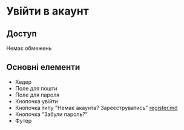 # Увійти в акаунт

## Доступ
Немає обмежень

## Основні елементи
- Хедер
- Поле для пошти
- Поле для пароля
- Кнопочка увійти
- Кнопочка типу "Немає акаунта? Зареєструватись" [register.md](https://github.com/AnonymousUniverityReviews/docs/blob/main/pages/register.md)
- Кнопочка “Забули пароль?”
- Футер
